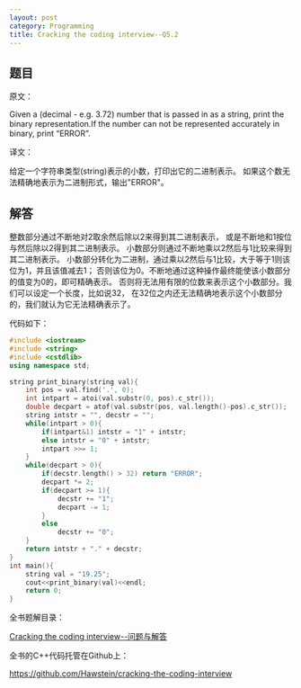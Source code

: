 ```yaml
---
layout: post
category: Programming
title: Cracking the coding interview--Q5.2
---
```


## 题目

原文：

Given a (decimal - e.g. 3.72) number that is passed in as a string, 
print the binary representation.If the number can not be represented 
accurately in binary, print “ERROR”.

译文：

给定一个字符串类型(string)表示的小数，打印出它的二进制表示。
如果这个数无法精确地表示为二进制形式，输出"ERROR"。

## 解答

整数部分通过不断地对2取余然后除以2来得到其二进制表示，
或是不断地和1按位与然后除以2得到其二进制表示。
小数部分则通过不断地乘以2然后与1比较来得到其二进制表示。
小数部分转化为二进制，通过乘以2然后与1比较，大于等于1则该位为1，并且该值减去1；
否则该位为0。不断地通过这种操作最终能使该小数部分的值变为0的，即可精确表示。
否则将无法用有限的位数来表示这个小数部分。我们可以设定一个长度，比如说32，
在32位之内还无法精确地表示这个小数部分的，我们就认为它无法精确表示了。

代码如下：

```cpp
#include <iostream>
#include <string>
#include <cstdlib>
using namespace std;

string print_binary(string val){
    int pos = val.find('.', 0);
    int intpart = atoi(val.substr(0, pos).c_str());
    double decpart = atof(val.substr(pos, val.length()-pos).c_str());
    string intstr = "", decstr = "";
    while(intpart > 0){
        if(intpart&1) intstr = "1" + intstr;
        else intstr = "0" + intstr;
        intpart >>= 1;
    }
    while(decpart > 0){
        if(decstr.length() > 32) return "ERROR";
        decpart *= 2;
        if(decpart >= 1){
            decstr += "1";
            decpart -= 1;
        }
        else
            decstr += "0";
    }
    return intstr + "." + decstr;
}
int main(){
    string val = "19.25";
    cout<<print_binary(val)<<endl;
    return 0;
}
```

全书题解目录：

[Cracking the coding interview--问题与解答](/posts/ctci-solutions-contents.html)

全书的C++代码托管在Github上：

<https://github.com/Hawstein/cracking-the-coding-interview>
